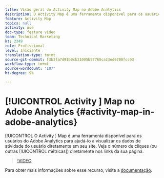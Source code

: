```yaml
---
title: Visão geral do Activity Map no Adobe Analytics
description: O Activity Map é uma ferramenta disponível para os usuários do Adobe Analytics para ajudá-lo a visualizar os dados de atividade do usuário diretamente em seu site. Veja o número de cliques (ou outras métricas) diretamente nos links da sua página.
feature: Activity Map
topics: null
activity: use
doc-type: feature video
team: Technical Marketing
kt: 2349
role: Profissional
level: Iniciante
translation-type: tm+mt
source-git-commit: f3b3fa7d91b0cb21005b57768ca23ed6700fcc03
workflow-type: tm+mt
source-wordcount: '107'
ht-degree: 9%

---
```



# [!UICONTROL Activity ] Map no Adobe Analytics  {#activity-map-in-adobe-analytics}

[!UICONTROL O Activity ] Map é uma ferramenta disponível para os usuários do Adobe Analytics para ajudá-lo a visualizar os dados de atividade do usuário diretamente em seu site. Veja o número de cliques (ou outras [!UICONTROL métricas]) diretamente nos links da sua página.

>[!VIDEO](https://video.tv.adobe.com/v/25451/?quality=12)

Para obter mais informações sobre esse recurso, visite a [documentação](https://marketing.adobe.com/resources/help/pt_BR/analytics/activitymap/).
